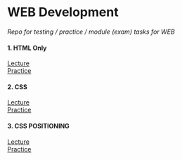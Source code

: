 # WEB Development
*Repo for testing / practice / module (exam) tasks for WEB*

#### 1. HTML Only
[Lecture](https://github.com/knu-2nd-tochanenko/WEB/tree/master/1_lecture)\
[Practice](https://github.com/knu-2nd-tochanenko/WEB/tree/master/1_practice)

#### 2. CSS
[Lecture](https://github.com/knu-2nd-tochanenko/WEB/tree/master/2_lecture)\
[Practice](https://github.com/knu-2nd-tochanenko/WEB/tree/master/2_practice)

#### 3. CSS POSITIONING
[Lecture](https://github.com/knu-2nd-tochanenko/WEB/tree/master/3_lecture)\
[Practice](https://github.com/knu-2nd-tochanenko/WEB/tree/master/3_practice)
